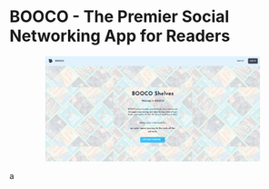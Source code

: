 # BOOCO - The Premier Social Networking App for Readers

<p align="center" style="border-radius:20">
    <img width=75% src="./public/booco-images/bocco-landing.png" />
</p>

a